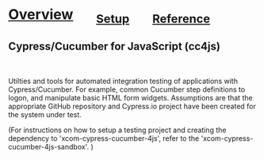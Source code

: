 

# [Overview](README.md) &nbsp;&nbsp;&nbsp;&nbsp;&nbsp; <sub>[Setup](README_Setup.md)</sub> &nbsp;&nbsp;&nbsp;&nbsp;&nbsp; <sub>[Reference](README_Reference.md)</sub>

## Cypress/Cucumber for JavaScript (cc4js)

<br/>

Utilties and tools for automated integration testing of applications with Cypress/Cucumber.  For example, common Cucumber step definitions to logon, and manipulate basic HTML form widgets.  Assumptions are that the appropriate GitHub repository and Cypress.io project have been created for the system under test.

(For instructions on how to setup a testing project and creating the dependency to 'xcom-cypress-cucumber-4js', refer to the 'xcom-cypress-cucumber-4js-sandbox'. )
